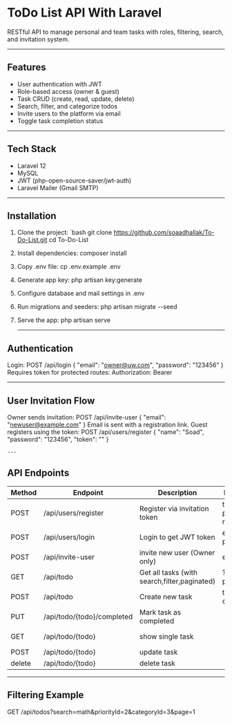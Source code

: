 # ToDo List API With Laravel

RESTful API to manage personal and team tasks with roles, filtering, search, and invitation system.

---

## Features

- User authentication with JWT
- Role-based access (owner & guest)
- Task CRUD (create, read, update, delete)
- Search, filter, and categorize todos
- Invite users to the platform via email
- Toggle task completion status

---

## Tech Stack

- Laravel 12
- MySQL
- JWT (php-open-source-saver/jwt-auth)
- Laravel Mailer (Gmail SMTP)

---

## Installation

1. Clone the project:
   `bash
   git clone https://github.com/soaadhallak/To-Do-List.git
   cd To-Do-List

2. Install dependencies:
    composer install 

3. Copy .env file:
    cp .env.example .env

4. Generate app key:
   php artisan key:generate 

5. Configure database and mail settings in .env

6. Run migrations and seeders:
   php artisan migrate --seed 

7. Serve the app:
   php artisan serve 

   ----

  ## Authentication 

  Login:
  POST /api/login
   {
     "email": "owner@uw.com", "password": "123456" 
    } 
  Requires token for protected routes:
  Authorization: Bearer <JWT> 

  ---

  ## User Invitation Flow

  Owner sends invitation:
  POST /api/invite-user
   { "email": "newuser@example.com" 
   } 
  Email is sent with a registration link.
  Guest registers using the token:
  POST /api/users/register
   {
     "name": "Soad",
     "password": "123456",
     "token": "<token-from-email>"
    } 

    ---

   ##  API Endpoints

| Method | Endpoint                  | Description                          | Parameters                          | Access     |
|--------|---------------------------|--------------------------------------|-------------------------------------|------------|
| POST | /api/users/register      | Register via invitation token       | token, email, password , name       | Public     |
| POST | /api/users/login         | Login to get JWT token               | email, password                 | Public     |
| POST | /api/invite-user       | invite new user (Owner only)     | email                             | Owner      |
| GET  | /api/todo              | Get all tasks (with search,filter,paginated)            | ?page=1, ?priority=high         | All Users  |
| POST | /api/todo             | Create new task                      | title, priority, category     | Owner      |
| PUT  | /api/todo/{todo}/completed| Mark task as completed               |                                         | All Users     | 
| GET  | /api/todo/{todo}             | show single task           |                                 | All Users  |
| POST | /api/todo/{todo}             | update task                |                                     | Owner      |
| delete | /api/todo/{todo}             | delete task                |                                     | Owner      |

  ---

  ## Filtering Example

  GET /api/todos?search=math&priorityId=2&categoryId=3&page=1 

